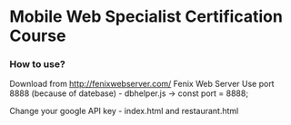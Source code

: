 # Mobile Web Specialist Certification Course

### How to use?

Download from http://fenixwebserver.com/ Fenix Web Server
Use port 8888 (because of datebase) - dbhelper.js -> const port = 8888;

Change your google API key - index.html and restaurant.html


